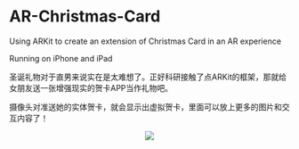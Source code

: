 # AR-Christmas-Card
Using ARKit to create an extension of Christmas Card in an AR experience

Running on iPhone and iPad


圣诞礼物对于直男来说实在是太难想了。正好科研接触了点ARKit的框架，那就给女朋友送一张增强现实的贺卡APP当作礼物吧。


摄像头对准送她的实体贺卡，就会显示出虚拟贺卡，里面可以放上更多的图片和交互内容了！

<p align="center">
  <img src="https://github.com/chopinic/ChristmasCardForLove/blob/main/readme.gif?raw=true">
</p>


